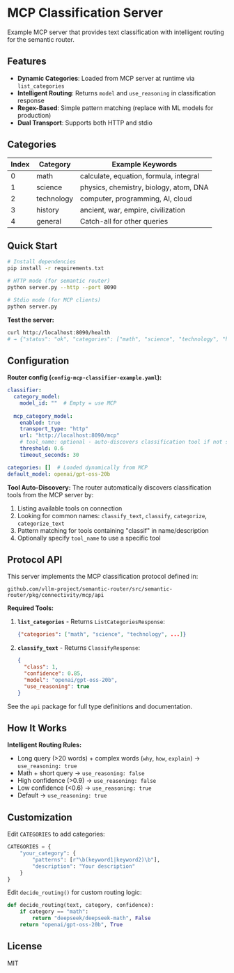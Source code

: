 # MCP Classification Server

Example MCP server that provides text classification with intelligent routing for the semantic router.

## Features

- **Dynamic Categories**: Loaded from MCP server at runtime via `list_categories`
- **Intelligent Routing**: Returns `model` and `use_reasoning` in classification response  
- **Regex-Based**: Simple pattern matching (replace with ML models for production)
- **Dual Transport**: Supports both HTTP and stdio

## Categories

| Index | Category | Example Keywords |
|-------|----------|------------------|
| 0 | math | calculate, equation, formula, integral |
| 1 | science | physics, chemistry, biology, atom, DNA |
| 2 | technology | computer, programming, AI, cloud |
| 3 | history | ancient, war, empire, civilization |
| 4 | general | Catch-all for other queries |

## Quick Start

```bash
# Install dependencies
pip install -r requirements.txt

# HTTP mode (for semantic router)
python server.py --http --port 8090

# Stdio mode (for MCP clients)
python server.py
```

**Test the server:**

```bash
curl http://localhost:8090/health
# → {"status": "ok", "categories": ["math", "science", "technology", "history", "general"]}
```

## Configuration

**Router config (`config-mcp-classifier-example.yaml`):**

```yaml
classifier:
  category_model:
    model_id: ""  # Empty = use MCP
  
  mcp_category_model:
    enabled: true
    transport_type: "http"
    url: "http://localhost:8090/mcp"
    # tool_name: optional - auto-discovers classification tool if not specified
    threshold: 0.6
    timeout_seconds: 30

categories: []  # Loaded dynamically from MCP
default_model: openai/gpt-oss-20b
```

**Tool Auto-Discovery:**
The router automatically discovers classification tools from the MCP server by:

1. Listing available tools on connection
2. Looking for common names: `classify_text`, `classify`, `categorize`, `categorize_text`
3. Pattern matching for tools containing "classif" in name/description
4. Optionally specify `tool_name` to use a specific tool

## Protocol API

This server implements the MCP classification protocol defined in:

```
github.com/vllm-project/semantic-router/src/semantic-router/pkg/connectivity/mcp/api
```

**Required Tools:**

1. **`list_categories`** - Returns `ListCategoriesResponse`:

   ```json
   {"categories": ["math", "science", "technology", ...]}
   ```

2. **`classify_text`** - Returns `ClassifyResponse`:

   ```json
   {
     "class": 1,
     "confidence": 0.85,
     "model": "openai/gpt-oss-20b",
     "use_reasoning": true
   }
   ```

See the `api` package for full type definitions and documentation.

## How It Works

**Intelligent Routing Rules:**

- Long query (>20 words) + complex words (`why`, `how`, `explain`) → `use_reasoning: true`
- Math + short query → `use_reasoning: false`  
- High confidence (>0.9) → `use_reasoning: false`
- Low confidence (<0.6) → `use_reasoning: true`
- Default → `use_reasoning: true`

## Customization

Edit `CATEGORIES` to add categories:

```python
CATEGORIES = {
    "your_category": {
        "patterns": [r"\b(keyword1|keyword2)\b"],
        "description": "Your description"
    }
}
```

Edit `decide_routing()` for custom routing logic:

```python
def decide_routing(text, category, confidence):
    if category == "math":
        return "deepseek/deepseek-math", False
    return "openai/gpt-oss-20b", True
```

## License

MIT
